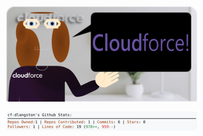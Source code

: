 <!-- 
Version 3.0.161
Built Sun Dec 01 2024 20:39:59 GMT+0000 (Coordinated Universal Time)
-->

<h1 align="center">
  <a href="https://github.com/cf-dlangston/cf-dlangston/tree/master/src" title="Click to View Source">
    <picture width="100%" alt="Dylan">
      <source media="(prefers-color-scheme: dark)" srcset="dylan-dark.svg?version=3.0.161">
      <img src="dylan-light.svg?version=3.0.161" alt="Dylan">
    </picture>
  </a>
</h1>

<div align="center">
  <picture width="100%" alt="Profile Info and Stats">
    <source media="(prefers-color-scheme: dark)" srcset="stats-dark.svg?version=3.0.161">
    <img src="stats-light.svg?version=3.0.161" alt="Profile Info and Stats">
  </picture>
</div>
